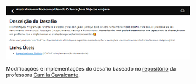 ![Print desafio ](./assets/print-desafio.png)

Modificações e implementações do desafio baseado no [repositório](https://github.com/cami-la/desafio-poo-dio) da professora [Camila Cavalcante](https://github.com/cami-la).